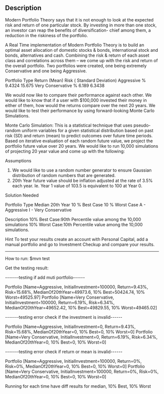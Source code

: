 Description
----------------------------------------------------------------------------------------------------------------------------------------
Modern Portfolio Theory says that it is not enough to look at the expected risk and return of one particular stock. By investing in more than one stock, an investor can reap the benefits of diversification- chief among them, a reduction in the riskiness of the portfolio.
 
A Real Time implementation of Modern Portfolio Theory is to build an optimal asset allocation of domestic stocks & bonds, international stock and bonds, alternatives and cash. Combining the risk & return of each asset class and correlations across them – we come up with the risk and return of the overall portfolio.  Two portfolios were created, one being extremely Conservative and one being Aggressive.
 
Portfolio Type                Return (Mean)                Risk ( Standard Deviation)
Aggressive                      % 9.4324                         15.675
Very Conservative               % 6.189                           6.3438

 
We would now like to compare their performance against each other. We would like to know that if a user with $100,000 invested their money in either of them, how would the returns compare over the next 20 years. We would like to test their performance by using forward-looking Monte Carlo Simulations.
 
Monte Carlo Simulation:
This is a statistical technique that uses pseudo-random uniform variables for a given statistical distribution based on past risk (SD) and return (mean) to predict outcomes over future time periods. Based on iterative evaluation of each random future value, we project the portfolio future value over 20 years. We would like to run 10,000 simulations of projecting 20 year value and come up with the following:
 
Assumptions
1. We would like to use a random number generator to ensure Gaussian distribution of random numbers that are generated.
2. 20th Year future value should be inflation adjusted at the rate of 3.5% each year. Ie. Year 1 value of 103.5 is equivalent to 100        at Year 0.

Solution Needed

Portfolio Type                      Median 20th Year              10 % Best Case               10 % Worst Case
A - Aggressive 
I - Very Conservative
 

Description
10% Best Case:90th Percentile value among the 10,000 simulations
10% Worst Case:10th Percentile value among the 10,000 simulations.
 
Hint
To test your results create an account with Personal Capital, add a manual portfolio and go to Investment Checkup and compare your results.  

-----------------------------------------------------------------------------------------------------------------------------------

How to run:
$mvn test

Get the testing result:

-------testing if add muti portfolio------

Portfolio [Name=Aggressive, InitialInvestment=100000, Return=9.43%, Risk=15.68%, MedianOf20thYear=49973.6, 10% Best=50424.74, 10% Worst=49525.97]
Portfolio [Name=Very Conservative, InitialInvestment=100000, Return=6.19%, Risk=6.34%, MedianOf20thYear=49652.42, 10% Best=49829.55, 10% Worst=49465.02]

-------testing error check if the investment is invalid------

Portfolio [Name=Aggressive, InitialInvestment=0, Return=9.43%, Risk=15.68%, MedianOf20thYear=0, 10% Best=0, 10% Worst=0]
Portfolio [Name=Very Conservative, InitialInvestment=0, Return=6.19%, Risk=6.34%, MedianOf20thYear=0, 10% Best=0, 10% Worst=0]

-------testing error check if return or mean is invalid------

Portfolio [Name=Aggressive, InitialInvestment=100000, Return=0%, Risk=0%, MedianOf20thYear=0, 10% Best=0, 10% Worst=0]
Portfolio [Name=Very Conservative, InitialInvestment=100000, Return=0%, Risk=0%, MedianOf20thYear=0, 10% Best=0, 10% Worst=0]

Running for each time have diff results for median, 10% Best, 10% Worst
